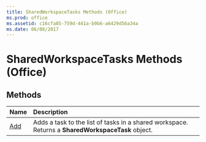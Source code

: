 ```yaml
---
title: SharedWorkspaceTasks Methods (Office)
ms.prod: office
ms.assetid: c16cfa85-759d-441a-b9b6-a6429d56a34a
ms.date: 06/08/2017
---
```



# SharedWorkspaceTasks Methods (Office)

## Methods



|**Name**|**Description**|
|:-----|:-----|
|[Add](sharedworkspacetasks-add-method-office.md)|Adds a task to the list of tasks in a shared workspace. Returns a  **SharedWorkspaceTask** object.|

